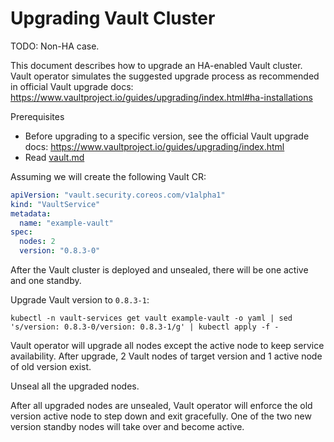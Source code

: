 # Upgrading Vault Cluster

TODO: Non-HA case.

This document describes how to upgrade an HA-enabled Vault cluster.
Vault operator simulates the suggested upgrade process as recommended
in official Vault upgrade docs:
  https://www.vaultproject.io/guides/upgrading/index.html#ha-installations

Prerequisites

- Before upgrading to a specific version, see the official Vault upgrade docs:
  https://www.vaultproject.io/guides/upgrading/index.html
- Read [vault.md](vault.md)

Assuming we will create the following Vault CR:

```yaml
apiVersion: "vault.security.coreos.com/v1alpha1"
kind: "VaultService"
metadata:
  name: "example-vault"
spec:
  nodes: 2
  version: "0.8.3-0"
```

After the Vault cluster is deployed and unsealed, there will be one active and one standby.

Upgrade Vault version to `0.8.3-1`:

```
kubectl -n vault-services get vault example-vault -o yaml | sed 's/version: 0.8.3-0/version: 0.8.3-1/g' | kubectl apply -f -
```

Vault operator will upgrade all nodes except the active node to keep service availability.
After upgrade, 2 Vault nodes of target version and 1 active node of old version exist.

Unseal all the upgraded nodes.

After all upgraded nodes are unsealed, Vault operator will enforce the old version active node
to step down and exit gracefully. One of the two new version standby nodes will take over and
become active.
